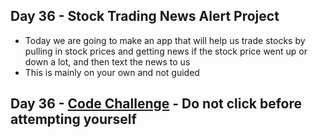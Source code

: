 ## Day 36 - Stock Trading News Alert Project

- Today we are going to make an app that will help us trade stocks by pulling in stock prices and getting news if the stock price went up or down a lot, and then text the news to us
- This is mainly on your own and not guided

## Day 36 - [Code Challenge](https://github.com/TroyCaywood/Python/blob/main/100%20Days%20of%20Code/CodeChallenges/Day-36/main.py) - Do not click before attempting yourself